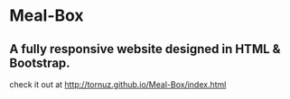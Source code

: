 # Meal-Box
## A fully responsive website designed in HTML &amp; Bootstrap.<br>
check it out at http://tornuz.github.io/Meal-Box/index.html
